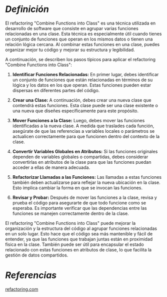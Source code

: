 # ***Definición***

El refactoring "Combine Functions into Class" es una técnica utilizada en desarrollo de software que consiste en agrupar varias funciones relacionadas en una clase. Esta técnica es especialmente útil cuando tienes un conjunto de funciones que operan en los mismos datos o tienen una relación lógica cercana. Al combinar estas funciones en una clase, puedes organizar mejor tu código y mejorar su estructura y legibilidad.

A continuación, se describen los pasos típicos para aplicar el refactoring "Combine Functions into Class":

1. **Identificar Funciones Relacionadas:** En primer lugar, debes identificar un conjunto de funciones que están relacionadas en términos de su lógica y los datos en los que operan. Estas funciones pueden estar dispersas en diferentes partes del código.

2. **Crear una Clase:** A continuación, debes crear una nueva clase que contendrá estas funciones. Esta clase puede ser una clase existente o una nueva que diseñes específicamente para este propósito.

3. **Mover Funciones a la Clase:** Luego, debes mover las funciones identificadas a la nueva clase. A medida que traslades cada función, asegúrate de que las referencias a variables locales o parámetros se actualicen correctamente para que funcionen dentro del contexto de la clase.

4. **Convertir Variables Globales en Atributos:** Si las funciones originales dependen de variables globales o compartidas, debes considerar convertirlas en atributos de la clase para que las funciones puedan acceder a ellas de manera adecuada.

5. **Refactorizar Llamadas a las Funciones:** Las llamadas a estas funciones también deben actualizarse para reflejar la nueva ubicación en la clase. Esto implica cambiar la forma en que se invocan las funciones.

6. **Revisar y Probar:** Después de mover las funciones a la clase, revisa y prueba el código para asegurarte de que todo funcione como se esperaba. Es importante verificar que las dependencias entre las funciones se manejen correctamente dentro de la clase.

El refactoring "Combine Functions into Class" puede mejorar la organización y la estructura del código al agrupar funciones relacionadas en un solo lugar. Esto hace que el código sea más mantenible y fácil de entender, ya que las funciones que trabajan juntas están en proximidad física en la clase. También puede ser útil para encapsular el estado relacionado con estas funciones en atributos de clase, lo que facilita la gestión de datos compartidos.


# ***Referencias***
[refactoring.com](https://refactoring.com/catalog/combineFunctionsIntoClass.html)